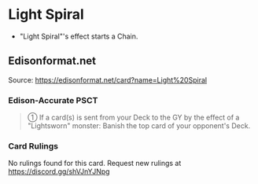 # Light Spiral

*   "Light Spiral"'s effect starts a Chain.

## Edisonformat.net

Source: https://edisonformat.net/card?name=Light%20Spiral

### Edison-Accurate PSCT

> ① If a card(s) is sent from your Deck to the GY by the effect of a "Lightsworn" monster:
> Banish the top card of your opponent's Deck.

### Card Rulings

No rulings found for this card. Request new rulings at https://discord.gg/shVJnYJNpg
            
